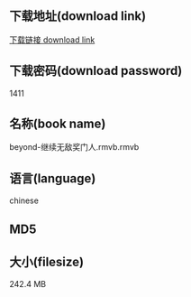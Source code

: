 ## 下载地址(download link)
[下载链接 download link](https://voluble-croquembouche-d321dc.netlify.app/?s=beyond-%E7%BB%A7%E7%BB%AD%E6%97%A0%E6%95%8C%E5%A5%96%E9%97%A8%E4%BA%BA.rmvb)

## 下载密码(download password)
1411

## 名称(book name)
beyond-继续无敌奖门人.rmvb.rmvb

## 语言(language)
chinese

## MD5


## 大小(filesize)
242.4 MB
